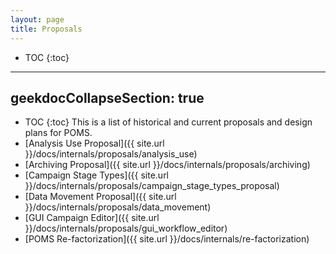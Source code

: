 ```yaml
---
layout: page
title: Proposals
---
```

* TOC
{:toc}
---
geekdocCollapseSection: true
---
* TOC
{:toc}
This is a list of historical and current proposals and design plans for POMS.
* [Analysis Use Proposal]({{ site.url }}/docs/internals/proposals/analysis_use) 
* [Archiving Proposal]({{ site.url }}/docs/internals/proposals/archiving) 
* [Campaign Stage Types]({{ site.url }}/docs/internals/proposals/campaign_stage_types_proposal)
* [Data Movement Proposal]({{ site.url }}/docs/internals/proposals/data_movement) 
* [GUI Campaign Editor]({{ site.url }}/docs/internals/proposals/gui_workflow_editor)
* [POMS Re-factorization]({{ site.url }}/docs/internals/re-factorization)